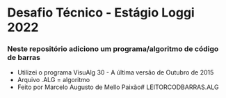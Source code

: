 # Desafio Técnico - Estágio Loggi 2022

### Neste repositório adiciono um programa/algoritmo de código de barras

- Utilizei o programa VisuAlg 30 - A última versão de Outubro de 2015
- Arquivo .ALG = algoritmo
- Feito por Marcelo Augusto de Mello Paixão# LEITORCODBARRAS.ALG
